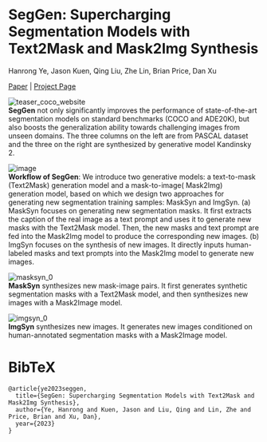 # SegGen: Supercharging Segmentation Models with Text2Mask and Mask2Img Synthesis
Hanrong Ye, Jason Kuen, Qing Liu, Zhe Lin, Brian Price, Dan Xu 

[Paper](https://arxiv.org/abs/2311.03355) | [Project Page](https://seggenerator.github.io/)


![teaser_coco_website](https://github.com/prismformore/seggen/assets/14089338/e9160e82-72d2-4319-8334-7f3255994b86) \
**SegGen** not only significantly improves the performance of state-of-the-art segmentation models on standard benchmarks (COCO and ADE20K), but also boosts the generalization ability towards challenging images from unseen domains. The three columns on the left are from PASCAL dataset and the three on the right are synthesized by generative model Kandinsky 2.


![image](https://github.com/prismformore/seggen/assets/14089338/de916a15-702f-4afe-a508-8f8726132216)\
**Workflow of SegGen**: We introduce two generative models: a text-to-mask (Text2Mask) generation model and a mask-to-image( Mask2Img) generation model, based on which we design two approaches for generating new segmentation training samples: MaskSyn and ImgSyn. (a) MaskSyn focuses on generating new segmentation masks. It first extracts the caption of the real image as a text prompt and uses it to generate new masks with the Text2Mask model. Then, the new masks and text prompt are fed into the Mask2Img model to produce the corresponding new images. (b) ImgSyn focuses on the synthesis of new images. It directly inputs human-labeled masks and text prompts into the Mask2Img model to generate new images.


![masksyn_0](https://github.com/prismformore/seggen/assets/14089338/57008a5a-065b-4882-aea7-b418e9229bf3)\
**MaskSyn** synthesizes new mask-image pairs. It first generates synthetic segmentation masks with a Text2Mask model, and then synthesizes new images with a Mask2Image model.


![imgsyn_0](https://github.com/prismformore/seggen/assets/14089338/2b852f1e-4546-4034-a7a2-dde1b3fc2124)\
**ImgSyn** synthesizes new images. It generates new images conditioned on human-annotated segmentation masks with a Mask2Image model.


# BibTeX
```
@article{ye2023seggen,
  title={SegGen: Supercharging Segmentation Models with Text2Mask and Mask2Img Synthesis},
  author={Ye, Hanrong and Kuen, Jason and Liu, Qing and Lin, Zhe and Price, Brian and Xu, Dan},
  year={2023}
}
```
